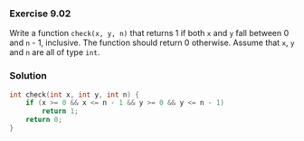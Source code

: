 ### Exercise 9.02
Write a function `check(x, y, n)` that returns 1 if both `x` and `y` fall
between 0 and `n` - 1, inclusive. The function should return 0 otherwise. Assume
that `x`, `y` and `n` are all of type `int`.

### Solution

```c
int check(int x, int y, int n) {
    if (x >= 0 && x <= n - 1 && y >= 0 && y <= n - 1)
        return 1;
    return 0;
}
```
